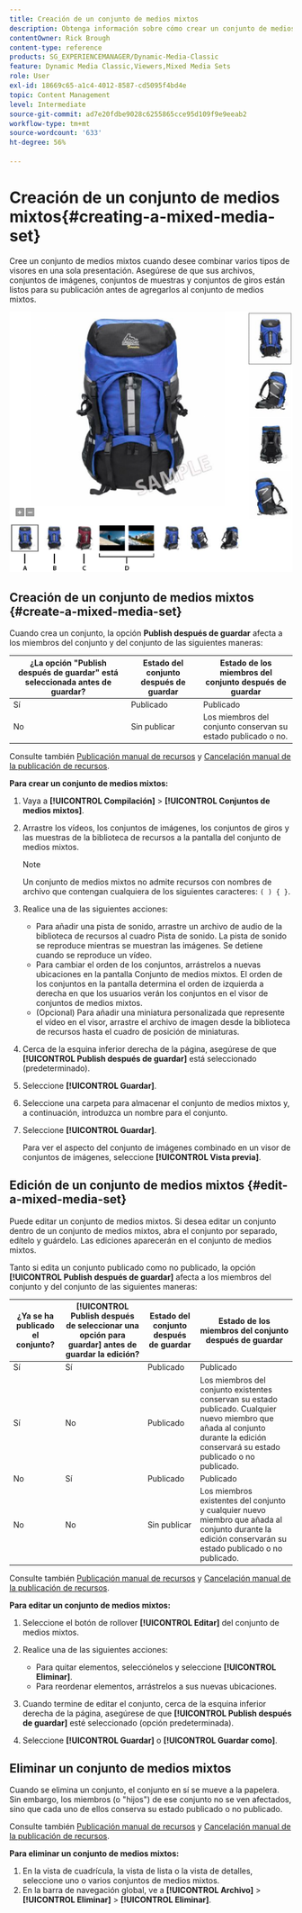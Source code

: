 ```yaml
---
title: Creación de un conjunto de medios mixtos
description: Obtenga información sobre cómo crear un conjunto de medios mixtos en Adobe Dynamic Media Classic.
contentOwner: Rick Brough
content-type: reference
products: SG_EXPERIENCEMANAGER/Dynamic-Media-Classic
feature: Dynamic Media Classic,Viewers,Mixed Media Sets
role: User
exl-id: 18669c65-a1c4-4012-8587-cd5095f4bd4e
topic: Content Management
level: Intermediate
source-git-commit: ad7e20fdbe9028c6255865cce95d109f9e9eeab2
workflow-type: tm+mt
source-wordcount: '633'
ht-degree: 56%

---
```


# Creación de un conjunto de medios mixtos{#creating-a-mixed-media-set}

Cree un conjunto de medios mixtos cuando desee combinar varios tipos de visores en una sola presentación. Asegúrese de que sus archivos, conjuntos de imágenes, conjuntos de muestras y conjuntos de giros están listos para su publicación antes de agregarlos al conjunto de medios mixtos.

![Conjunto de medios mixtos](/help/using/assets/mm_mixed_media_set.png)

## Creación de un conjunto de medios mixtos {#create-a-mixed-media-set}

Cuando crea un conjunto, la opción **Publish después de guardar** afecta a los miembros del conjunto y del conjunto de las siguientes maneras:

| ¿La opción &quot;Publish después de guardar&quot; está seleccionada antes de guardar? | Estado del conjunto después de guardar | Estado de los miembros del conjunto después de guardar |
| --- | --- | --- |
| Sí | Publicado | Publicado |
| No | Sin publicar | Los miembros del conjunto conservan su estado publicado o no. |

Consulte también [Publicación manual de recursos](publishing-files.md#manually_publishing_assets) y [Cancelación manual de la publicación de recursos](publishing-files.md#manually_unpublishing_assets).

**Para crear un conjunto de medios mixtos:**

1. Vaya a **[!UICONTROL Compilación]** > **[!UICONTROL Conjuntos de medios mixtos]**.
1. Arrastre los vídeos, los conjuntos de imágenes, los conjuntos de giros y las muestras de la biblioteca de recursos a la pantalla del conjunto de medios mixtos.

   >[!NOTE]
   >
   >Un conjunto de medios mixtos no admite recursos con nombres de archivo que contengan cualquiera de los siguientes caracteres: `( ) { }`.

1. Realice una de las siguientes acciones:

   * Para añadir una pista de sonido, arrastre un archivo de audio de la biblioteca de recursos al cuadro Pista de sonido. La pista de sonido se reproduce mientras se muestran las imágenes. Se detiene cuando se reproduce un vídeo.
   * Para cambiar el orden de los conjuntos, arrástrelos a nuevas ubicaciones en la pantalla Conjunto de medios mixtos. El orden de los conjuntos en la pantalla determina el orden de izquierda a derecha en que los usuarios verán los conjuntos en el visor de conjuntos de medios mixtos.
   * (Opcional) Para añadir una miniatura personalizada que represente el vídeo en el visor, arrastre el archivo de imagen desde la biblioteca de recursos hasta el cuadro de posición de miniaturas.

1. Cerca de la esquina inferior derecha de la página, asegúrese de que **[!UICONTROL Publish después de guardar]** está seleccionado (predeterminado).
1. Seleccione **[!UICONTROL Guardar]**.
1. Seleccione una carpeta para almacenar el conjunto de medios mixtos y, a continuación, introduzca un nombre para el conjunto.
1. Seleccione **[!UICONTROL Guardar]**.

   Para ver el aspecto del conjunto de imágenes combinado en un visor de conjuntos de imágenes, seleccione **[!UICONTROL Vista previa]**.

## Edición de un conjunto de medios mixtos {#edit-a-mixed-media-set}

Puede editar un conjunto de medios mixtos. Si desea editar un conjunto dentro de un conjunto de medios mixtos, abra el conjunto por separado, edítelo y guárdelo. Las ediciones aparecerán en el conjunto de medios mixtos.

Tanto si edita un conjunto publicado como no publicado, la opción **[!UICONTROL Publish después de guardar]** afecta a los miembros del conjunto y del conjunto de las siguientes maneras:

| ¿Ya se ha publicado el conjunto? | **[!UICONTROL Publish después de seleccionar una opción para guardar]** antes de guardar la edición? | Estado del conjunto después de guardar | Estado de los miembros del conjunto después de guardar |
| --- |--- |--- |--- |
| Sí | Sí | Publicado | Publicado |
| Sí | No | Publicado | Los miembros del conjunto existentes conservan su estado publicado. Cualquier nuevo miembro que añada al conjunto durante la edición conservará su estado publicado o no publicado. |
| No | Sí | Publicado | Publicado |
| No | No | Sin publicar | Los miembros existentes del conjunto y cualquier nuevo miembro que añada al conjunto durante la edición conservarán su estado publicado o no publicado. |

Consulte también [Publicación manual de recursos](publishing-files.md#manually_publishing_assets) y [Cancelación manual de la publicación de recursos](publishing-files.md#manually_unpublishing_assets).

**Para editar un conjunto de medios mixtos:**

1. Seleccione el botón de rollover **[!UICONTROL Editar]** del conjunto de medios mixtos.
1. Realice una de las siguientes acciones:

   * Para quitar elementos, selecciónelos y seleccione **[!UICONTROL Eliminar]**.
   * Para reordenar elementos, arrástrelos a sus nuevas ubicaciones.

1. Cuando termine de editar el conjunto, cerca de la esquina inferior derecha de la página, asegúrese de que **[!UICONTROL Publish después de guardar]** esté seleccionado (opción predeterminada).
1. Seleccione **[!UICONTROL Guardar]** o **[!UICONTROL Guardar como]**.

## Eliminar un conjunto de medios mixtos

Cuando se elimina un conjunto, el conjunto en sí se mueve a la papelera. Sin embargo, los miembros (o &quot;hijos&quot;) de ese conjunto no se ven afectados, sino que cada uno de ellos conserva su estado publicado o no publicado.

Consulte también [Publicación manual de recursos](publishing-files.md#manually_publishing_assets) y [Cancelación manual de la publicación de recursos](publishing-files.md#manually_unpublishing_assets).

**Para eliminar un conjunto de medios mixtos:**

1. En la vista de cuadrícula, la vista de lista o la vista de detalles, seleccione uno o varios conjuntos de medios mixtos.
1. En la barra de navegación global, ve a **[!UICONTROL Archivo]** > **[!UICONTROL Eliminar]** > **[!UICONTROL Eliminar]**.
